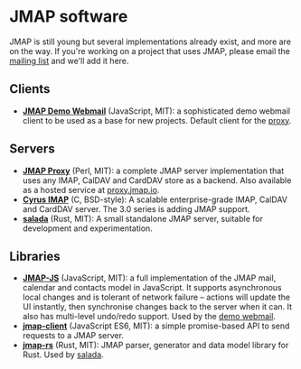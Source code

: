 # JMAP software

JMAP is still young but several implementations already exist, and more are on the way. If you're working on a project that uses JMAP, please email the [mailing list](https://groups.google.com/forum/#!forum/jmap-discuss) and we'll add it here.

## Clients

* **[JMAP Demo Webmail](https://github.com/jmapio/jmap-demo-webmail)** (JavaScript, MIT): a sophisticated demo webmail client to be used as a base for new projects. Default client for the [proxy](https://proxy.jmap.io).

## Servers

* **[JMAP Proxy](https://github.com/jmapio/jmap-perl)** (Perl, MIT): a complete JMAP server implementation that uses any IMAP, CalDAV and CardDAV store as a backend. Also available as a hosted service at [proxy.jmap.io](https://proxy.jmap.io).
* **[Cyrus IMAP](https://cyrusimap.org/imap/release-notes/2.5/x/2.5.0.html#caldav-and-carddav-support)** (C, BSD-style): A scalable enterprise-grade IMAP, CalDAV and CardDAV server. The 3.0 series is adding JMAP support.
* **[salada](https://github.com/robn/salada)** (Rust, MIT): A small standalone JMAP server, suitable for development and experimentation.

## Libraries

* **[JMAP-JS](https://github.com/jmapio/jmap-js)** (JavaScript, MIT): a full implementation of the JMAP mail, calendar and contacts model in JavaScript. It supports asynchronous local changes and is tolerant of network failure – actions will update the UI instantly, then synchronise changes back to the server when it can. It also has multi-level undo/redo support. Used by the [demo webmail](https://github.com/jmapio/jmap-demo-webmail).
* **[jmap-client](https://github.com/linagora/jmap-client)** (JavaScript ES6, MIT): a simple promise-based API to send requests to a JMAP server.
* **[jmap-rs](https://github.com/robn/jmap-rs)** (Rust, MIT): JMAP parser, generator and data model library for Rust. Used by [salada](https://github.com/robn/salada).
